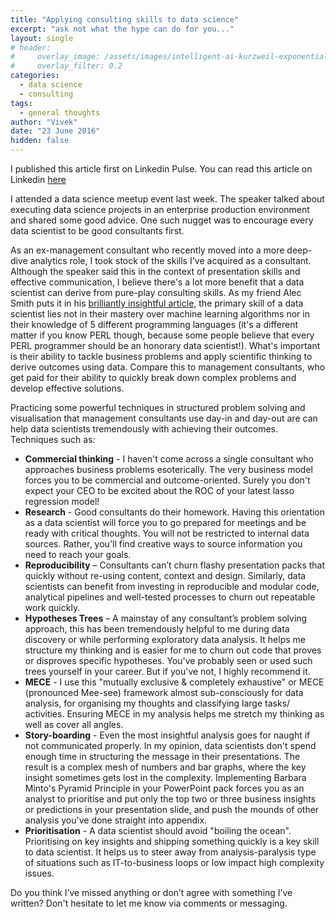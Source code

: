 ```yaml
---
title: "Applying consulting skills to data science"
excerpt: "ask not what the hype can do for you..."
layout: single
# header:
#     overlay_image: /assets/images/intelligent-ai-kurzweil-exponential.jpg
#     overlay_filter: 0.2
categories:
  - data science
  - consulting
tags:
  - general thoughts
author: "Vivek"
date: "23 June 2016"
hidden: false
---
```


I published this article first on Linkedin Pulse. You can read this  article on Linkedin [here](https://www.linkedin.com/pulse/applying-consulting-skills-data-science-vivek-bharadwaj/)

I attended a data science meetup event last week. The speaker talked about executing data science projects in an enterprise production environment and shared some good advice. One such nugget was to encourage every data scientist to be good consultants first. 

As an ex-management consultant who recently moved into a more deep-dive analytics role, I took stock of the skills I've acquired as a consultant. Although the speaker said this in the context of presentation skills and effective communication, I believe there's a lot more benefit that a data scientist can derive from pure-play consulting skills. As my friend Alec Smith puts it in his [brilliantly insightful article](https://www.experfy.com/blog/how-to-become-a-data-scientist-part-1-3?lipi=urn%3Ali%3Apage%3Ad_flagship3_pulse_read%3BHD9Qjag7SxqGN%2BPvMRhpYw%3D%3D), the primary skill of a data scientist lies not in their mastery over machine learning algorithms nor in their knowledge of 5 different programming languages (it's a different matter if you know PERL though, because some people believe that every PERL programmer should be an honorary data scientist!). What's important is their ability to tackle business problems and apply scientific thinking to derive outcomes using data. Compare this to management consultants, who get paid for their ability to quickly break down complex problems and develop effective solutions. 

Practicing some powerful techniques in structured problem solving and visualisation that management consultants use day-in and day-out are can help data scientists tremendously with achieving their outcomes. Techniques such as:

- **Commercial thinking** - I haven't come across a single consultant who approaches business problems esoterically. The very business model forces you to be commercial and outcome-oriented. Surely you don't expect your CEO to be excited about the ROC of your latest lasso regression model!
- **Research** - Good consultants do their homework. Having this orientation as a data scientist will force you to go prepared for meetings and be ready with critical thoughts. You will not be restricted to internal data sources. Rather, you'll find creative ways to source information you need to reach your goals. 
- **Reproducibility** – Consultants can’t churn flashy presentation packs that quickly without re-using content, context and design. Similarly, data scientists can benefit from investing in reproducible and modular code, analytical pipelines and well-tested processes to churn out repeatable work quickly.
- **Hypotheses Trees** – A mainstay of any consultant’s problem solving approach, this has been tremendously helpful to me during data discovery or while performing exploratory data analysis. It helps me structure my thinking and is easier for me to churn out code that proves or disproves specific hypotheses. You've probably seen or used such trees yourself in your career. But if you've not, I highly recommend it.
- **MECE** - I use this "mutually exclusive & completely exhaustive" or MECE (pronounced Mee-see) framework almost sub-consciously for data analysis, for organising my thoughts and classifying large tasks/ activities. Ensuring MECE in my analysis helps me stretch my thinking as well as cover all angles. 
- **Story-boarding** - Even the most insightful analysis goes for naught if not communicated properly. In my opinion, data scientists don't spend enough time in structuring the message in their presentations. The result is a complex mesh of numbers and bar graphs, where the key insight sometimes gets lost in the complexity. Implementing Barbara Minto's Pyramid Principle in your PowerPoint pack forces you as an analyst to prioritise and put only the top two or three business insights or predictions in your presentation slide, and push the mounds of other analysis you've done straight into appendix. 
- **Prioritisation** - A data scientist should avoid "boiling the ocean". Prioritising on key insights and shipping something quickly is a key skill to data scientist. It helps us to steer away from analysis-paralysis type of situations such as IT-to-business loops or low impact high complexity issues. 

Do you think I’ve missed anything or don’t agree with something I’ve written? Don't hesitate to let me know via comments or messaging.